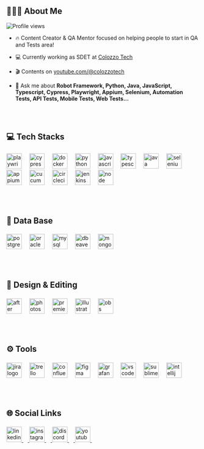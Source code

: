 <h2 align="left">👨🏼‍💻 About Me</h2>
<p align="left"> <img src="https://komarev.com/ghpvc/?username=RGColozzo&color=blue" alt="Profile views" /> </p>

- 🔥 Content Creator & QA Mentor focused on helping people to start in QA and Tests area!

- 💻 Currently working as SDET at [Colozzo Tech](https://www.linkedin.com/company/colozzotech)

- 🎬 Contents on [youtube.com/@colozzotech](https://www.youtube.com/@colozzotech)

- 💬 Ask me about **Robot Framework, Python, Java, JavaScript, Typescript, Cypress, Playwright, Appium, Selenium, Automation Tests, API Tests, Mobile Tests, Web Tests...**

<br></br>
###

<h2 align="left">💻 Tech Stacks</h2>

###

<div align="left">
  <img src="https://skills.syvixor.com/api/icons?i=playwright" height="40" alt="playwright logo"  />
  <img width="12" />
  <img src="https://skills.syvixor.com/api/icons?i=cypress" height="40" alt="cypress logo"  />
  <img width="12" />
  <img src="https://skills.syvixor.com/api/icons?i=docker" height="40" alt="docker logo"  />
  <img width="12" />
  <img src="https://skills.syvixor.com/api/icons?i=python" height="40" alt="python logo"  />
  <img width="12" />
  <img src="https://skills.syvixor.com/api/icons?i=javascript" height="40" alt="javascript logo"  />
  <img width="12" />
  <img src="https://skills.syvixor.com/api/icons?i=typescript" height="40" alt="typescript logo"  />
  <img width="12" />
  <img src="https://skills.syvixor.com/api/icons?i=java" height="40" alt="java logo"  />
  <img width="12" />
  <img src="https://skillicons.dev/icons?i=selenium" height="40" alt="selenium logo"  />
  <img width="12" />
  <img src="https://skills.syvixor.com/api/icons?i=appium" height="40" alt="appium logo"  />
  <img width="12" />
  <img src="https://skills.syvixor.com/api/icons?i=cucumber" height="40" alt="cucumber logo"  />
  <img width="12" />
  <img src="https://skills.syvixor.com/api/icons?i=circleci" height="40" alt="circleci logo"  />
  <img width="12" />
  <img src="https://skills.syvixor.com/api/icons?i=jenkins" height="40" alt="jenkins logo"  />
  <img width="12" />
  <img src="https://skills.syvixor.com/api/icons?i=node" height="40" alt="node logo"  />
</div>

<br></br>
###

<h2 align="left">💾 Data Base</h2>

###

<div align="left">
  <img src="https://skills.syvixor.com/api/icons?i=postgresql" height="40" alt="postgresql logo"  />
  <img width="12" />
  <img src="https://skills.syvixor.com/api/icons?i=oracle" height="40" alt="oracle logo"  />
  <img width="12" />
  <img src="https://skills.syvixor.com/api/icons?i=mysql" height="40" alt="mysql logo"  />
  <img width="12" />
  <img src="https://skills.syvixor.com/api/icons?i=dbeaver" height="40" alt="dbeaver logo"  />
  <img width="12" />
  <img src="https://skills.syvixor.com/api/icons?i=mongodb" height="40" alt="mongodb logo"  />
</div>

<br></br>
###

<h2 align="left">🎨 Design & Editing</h2>

###

<div align="left">
  <img src="https://skills.syvixor.com/api/icons?i=ae" height="40" alt="after effects logo"  />
  <img width="12" />
  <img src="https://skills.syvixor.com/api/icons?i=ps" height="40" alt="photoshop logo"  />
  <img width="12" />
  <img src="https://skills.syvixor.com/api/icons?i=premierepro" height="40" alt="premiere logo"  />
  <img width="12" />
  <img src="https://skills.syvixor.com/api/icons?i=illustrator" height="40" alt="illustrator logo"  />
  <img width="12" />
  <img src="https://skills.syvixor.com/api/icons?i=obs" height="40" alt="obs logo"  />
</div>

<br></br>
###

<h2 align="left">⚙️ Tools</h2>

###

<div align="left">
  <img src="https://skills.syvixor.com/api/icons?i=jira" height="40" alt="jira logo"  />
  <img width="12" />
  <img src="https://skills.syvixor.com/api/icons?i=trello" height="40" alt="trello logo"  />
  <img width="12" />
  <img src="https://skills.syvixor.com/api/icons?i=confluence" height="40" alt="confluence logo"  />
  <img width="12" />
  <img src="https://skills.syvixor.com/api/icons?i=figma" height="40" alt="figma logo"  />
  <img width="12" />
  <img src="https://skills.syvixor.com/api/icons?i=grafana" height="40" alt="grafana logo"  />
  <img width="12" />
  <img src="https://skills.syvixor.com/api/icons?i=vscode" height="40" alt="vscode logo"  />
  <img width="12" />
  <img src="https://skills.syvixor.com/api/icons?i=sublime" height="40" alt="sublime logo"  />
  <img width="12" />
  <img src="https://skills.syvixor.com/api/icons?i=intellij" height="40" alt="intellij logo"  />

</div>

<br></br>
###

<h2 align="left">🌐 Social Links</h2>

###

<div align="left">
  <a href="https://www.linkedin.com/in/rennan-gimenez/" target="_blank">
    <img src="https://skills.syvixor.com/api/icons?i=linkedin" height="40" alt="linkedin logo"  />
    <img width="12" />
  </a>
  <a href="https://www.instagram.com/rennangimenez/" target="_blank">
    <img src="https://skills.syvixor.com/api/icons?i=instagram" height="40" alt="instagram logo"  />
    <img width="12" />
  </a>
  <a href="https://discord.gg/X8KGdy44sX" target="_blank">
    <img src="https://skills.syvixor.com/api/icons?i=discord" height="40" alt="discord logo"  />
    <img width="12" />
  </a>
  <a href="https://www.youtube.com/@colozzotech" target="_blank">
    <img src="https://skills.syvixor.com/api/icons?i=youtube" height="40" alt="youtube logo"  />
    <img width="12" />
  </a>
</div>
